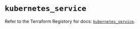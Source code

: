 # `kubernetes_service`

Refer to the Terraform Registory for docs: [`kubernetes_service`](https://registry.terraform.io/providers/hashicorp/kubernetes/2.20.0/docs/resources/service).
